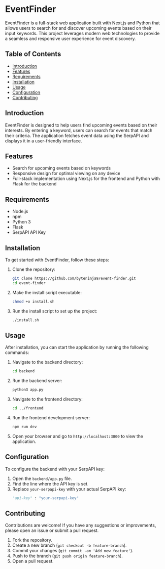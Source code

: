 # EventFinder

EventFinder is a full-stack web application built with Next.js and Python that allows users to search for and discover upcoming events based on their input keywords. This project leverages modern web technologies to provide a seamless and responsive user experience for event discovery.

## Table of Contents
- [Introduction](#introduction)
- [Features](#features)
- [Requirements](#requirements)
- [Installation](#installation)
- [Usage](#usage)
- [Configuration](#configuration)
- [Contributing](#contributing)

## Introduction
EventFinder is designed to help users find upcoming events based on their interests. By entering a keyword, users can search for events that match their criteria. The application fetches event data using the SerpAPI and displays it in a user-friendly interface.

## Features
- Search for upcoming events based on keywords
- Responsive design for optimal viewing on any device
- Full-stack implementation using Next.js for the frontend and Python with Flask for the backend

## Requirements
- Node.js
- npm
- Python 3
- Flask
- SerpAPI API Key

## Installation
To get started with EventFinder, follow these steps:

1. Clone the repository:
    ```bash
    git clone https://github.com/byteninja9/event-finder.git
    cd event-finder
    ```

2. Make the install script executable:
    ```bash
    chmod +x install.sh
    ```

3. Run the install script to set up the project:
    ```bash
    ./install.sh
    ```

## Usage
After installation, you can start the application by running the following commands:

1. Navigate to the backend directory:
    ```bash
    cd backend
    ```

2. Run the backend server:
    ```bash
    python3 app.py
    ```

3. Navigate to the frontend directory:
    ```bash
    cd ../frontend
    ```

4. Run the frontend development server:
    ```bash
    npm run dev
    ```

5. Open your browser and go to `http://localhost:3000` to view the application.

## Configuration
To configure the backend with your SerpAPI key:

1. Open the `backend/app.py` file.
2. Find the line where the API key is set.
3. Replace `your-serpapi-key` with your actual SerpAPI key:
    ```python
    "api-key" : "your-serpapi-key"
    ```

## Contributing
Contributions are welcome! If you have any suggestions or improvements, please open an issue or submit a pull request.

1. Fork the repository.
2. Create a new branch (`git checkout -b feature-branch`).
3. Commit your changes (`git commit -am 'Add new feature'`).
4. Push to the branch (`git push origin feature-branch`).
5. Open a pull request.
